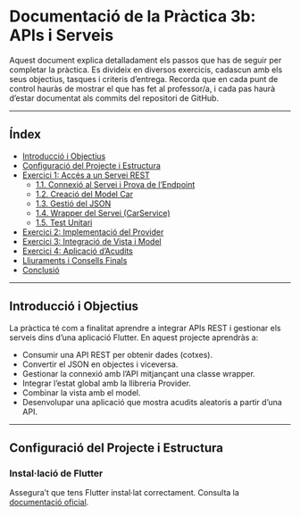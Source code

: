# Documentació de la Pràctica 3b: APIs i Serveis

Aquest document explica detalladament els passos que has de seguir per completar la pràctica. Es divideix en diversos exercicis, cadascun amb els seus objectius, tasques i criteris d’entrega. Recorda que en cada punt de control hauràs de mostrar el que has fet al professor/a, i cada pas haurà d’estar documentat als commits del repositori de GitHub.

---

## Índex

- [Introducció i Objectius](#introducció-i-objectius)
- [Configuració del Projecte i Estructura](#configuració-del-projecte-i-estructura)
- [Exercici 1: Accés a un Servei REST](#exercici-1-accés-a-un-servei-rest)
  - [1.1. Connexió al Servei i Prova de l’Endpoint](#11-connexió-al-servei-i-prova-de-lendpoint)
  - [1.2. Creació del Model Car](#12-creació-del-model-car)
  - [1.3. Gestió del JSON](#13-gestió-del-json)
  - [1.4. Wrapper del Servei (CarService)](#14-wrapper-del-servei-carservice)
  - [1.5. Test Unitari](#15-test-unitari)
- [Exercici 2: Implementació del Provider](#exercici-2-implementació-del-provider)
- [Exercici 3: Integració de Vista i Model](#exercici-3-integració-de-vista-i-model)
- [Exercici 4: Aplicació d’Acudits](#exercici-4-aplicació-dacudits)
- [Lliuraments i Consells Finals](#lliuraments-i-consells-finals)
- [Conclusió](#conclusió)

---

## Introducció i Objectius

La pràctica té com a finalitat aprendre a integrar APIs REST i gestionar els serveis dins d’una aplicació Flutter. En aquest projecte aprendràs a:

- Consumir una API REST per obtenir dades (cotxes).
- Convertir el JSON en objectes i viceversa.
- Gestionar la connexió amb l’API mitjançant una classe wrapper.
- Integrar l’estat global amb la llibreria Provider.
- Combinar la vista amb el model.
- Desenvolupar una aplicació que mostra acudits aleatoris a partir d’una API.

---

## Configuració del Projecte i Estructura

### Instal·lació de Flutter

Assegura’t que tens Flutter instal·lat correctament. Consulta la [documentació oficial](https://flutter.dev).